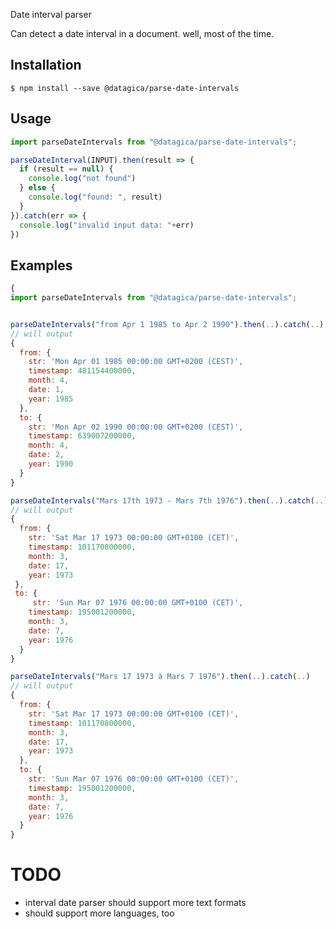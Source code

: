 Date interval parser

Can detect a date interval in a document. well, most of the time.


## Installation

    $ npm install --save @datagica/parse-date-intervals

## Usage

```javascript
import parseDateIntervals from "@datagica/parse-date-intervals";

parseDateInterval(INPUT).then(result => {
  if (result == null) {
    console.log("not found")
  } else {
    console.log("found: ", result)
  }
}).catch(err => {
  console.log("invalid input data: "+err)
})
```

## Examples

```javascript
{
import parseDateIntervals from "@datagica/parse-date-intervals";


parseDateIntervals("from Apr 1 1985 to Apr 2 1990").then(..).catch(..)
// will output
{
  from: {
    str: 'Mon Apr 01 1985 00:00:00 GMT+0200 (CEST)',
    timestamp: 481154400000,
    month: 4,
    date: 1,
    year: 1985
  },
  to: {
    str: 'Mon Apr 02 1990 00:00:00 GMT+0200 (CEST)',
    timestamp: 639007200000,
    month: 4,
    date: 2,
    year: 1990
  }
}

parseDateIntervals("Mars 17th 1973 - Mars 7th 1976").then(..).catch(..)
// will output
{
  from: {
    str: 'Sat Mar 17 1973 00:00:00 GMT+0100 (CET)',
    timestamp: 101170800000,
    month: 3,
    date: 17,
    year: 1973
 },
 to: {
     str: 'Sun Mar 07 1976 00:00:00 GMT+0100 (CET)',
    timestamp: 195001200000,
    month: 3,
    date: 7,
    year: 1976
  }
}

parseDateIntervals("Mars 17 1973 à Mars 7 1976").then(..).catch(..)
// will output
{
  from: {
    str: 'Sat Mar 17 1973 00:00:00 GMT+0100 (CET)',
    timestamp: 101170800000,
    month: 3,
    date: 17,
    year: 1973
  },
  to: {
    str: 'Sun Mar 07 1976 00:00:00 GMT+0100 (CET)',
    timestamp: 195001200000,
    month: 3,
    date: 7,
    year: 1976
  }
}
```

# TODO
- interval date parser should support more text formats
- should support more languages, too
